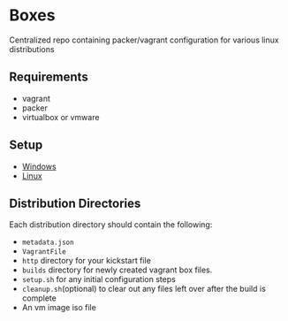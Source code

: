 # Boxes
Centralized repo containing packer/vagrant configuration for various linux distributions

## Requirements
- vagrant
- packer
- virtualbox or vmware

## Setup

- [Windows](docs/windwos_setup.md)
- [Linux](docs/linux_setup.md)

## Distribution Directories

Each distribution directory should contain the following:
- `metadata.json`
- `VagrantFile`
- `http` directory for your kickstart file
- `builds` directory for newly created vagrant box files.
- `setup.sh` for any initial configuration steps
- `cleanup.sh`(optional) to clear out any files left over after the build is complete
- An vm image iso file